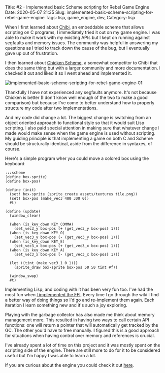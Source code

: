 Title: #2 - Implemented basic Scheme scripting for Rebel Game Engine
Date: 2020-05-07 21:35
Slug: implemented-basic-scheme-scripting-for-rebel-game-engine
Tags: lisp, game_engine, dev, 
Category: lisp

   When I first learned about [Chibi](http://synthcode.com/wiki/chibi-scheme), an embeddable scheme that allows scripting on C programs, I immediately tried it out on my game engine. I was able to make it work with my existing APIs but I kept on running against segfaults and memory issues. The community was helpful in answering my questions as I tried to track down the cause of the bug, but I eventually gave up out of frustration.

   I then learned about [Chicken Scheme](http://wiki.call-cc.org/eggref/5/bind), a somewhat competitor to Chibi that does the same thing but with a larger community and more documentation. I checked it out and liked it so I went ahead and implemented it.
   
   ![implemented-basic-scheme-scripting-for-rebel-game-engine-01]({attach}/images/implemented-basic-scheme-scripting-for-rebel-game-engine-01.png)

   Thankfully I have not experienced any segfaults anymore. It's not because Chicken is better (I don't know well enough of the two to make a good comparison) but because I've come to better understand how to properly structure my code after two implementations.

   And my code did change a lot. The biggest change is switching from an object oriented approach to functional style so that it would suit Lisp scripting. I also paid special attention in making sure that whatever change I made would make sense when the game engine is used without scripting. My guiding principle is that implementing a game on both C and Scheme should be structurally identical, aside from the difference in syntaxes, of course.
   
   Here's a simple program wher you could move a colored box using the keyboard:

	:::scheme
	(define box-sprite)
	(define box-pos)

	(define (init)
	  (set! box-sprite (sprite_create assets/textures tile.png))
	  (set! box-pos (make_vec3 400 300 0))
	  #t)

	(define (update)
	  (window_clear)

	  (when (is_key_down KEY_COMMA)
		(set_vec3_y box-pos (+ (get_vec3_y box-pos) 1)))
	  (when (is_key_down KEY_O)
		(set_vec3_y box-pos (- (get_vec3_y box-pos) 1)))
	  (when (is_key_down KEY_E)
		(set_vec3_x box-pos (+ (get_vec3_x box-pos) 1)))
	  (when (is_key_down KEY_A)
		(set_vec3_x box-pos (- (get_vec3_x box-pos) 1)))

	  (let ((tint (make_vec3 1 0 1)))
		(sprite_draw box-sprite box-pos 50 50 tint #f))

	  (window_swap)
	  #t)

   Implementing Lisp, and coding with it has been very fun too. I've had the most fun when [I implemented the FFI](http://wiki.call-cc.org/eggref/5/bind). Every time I go through the wiki I find a better way of doing things so I'd go and re-implement them again. Each iteration I learn something new and it's such a joy exploring.
   
   Playing with the garbage collector has also made me think about memory management more. This resulted in having two ways to call certain API functions: one will return a pointer that will automatically get tracked by the GC. The other you'd have to free manually. I figured this is a good approach for situations when having control over memory and references is crucial.

   I've already spent a lot of time on this project and it was mostly spent on the scripting side of the engine. There are still more to do for it to be considered useful but I'm happy I was able to learn a lot.

   If you are curious about the engine you could check it out [here](https://github.com/accidentalrebel/Rebel-Game-Engine).
